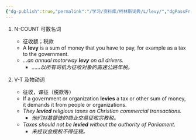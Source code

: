 ```yaml
---
{"dg-publish":true,"permalink":"/学习/资料库/柯林斯词典/L/levy/","dgPassFrontmatter":true}
---
```


1. N-COUNT 可数名词
	- 征收额；税款
	- A **levy** is a sum of money that you have to pay, for example as a tax to the government.
	- *...an annual motorway **levy** on all drivers.*
		- *……以所有司机为征收对象的高速公路年税。*
    
2. V-T 及物动词
	- 征收，课征（税款等）
	- If a government or organization **levies** a tax or other sum of money, it demands it from people or organizations.
	- *They **levied** religious taxes on Christian commercial transactions.*
		- *他们对基督徒的商业交易征收宗教税。*
	- *Taxes should not be **levied** without the authority of Parliament.*
		- *未经议会授权不得征税。*